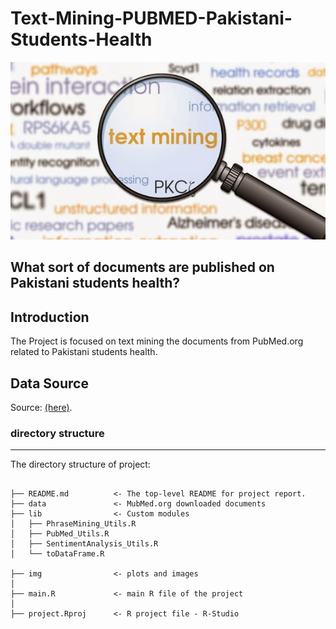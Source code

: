 # Text-Mining-PUBMED-Pakistani-Students-Health

![Text Mining](img/cover/text-mining-cover.jpg)

## What sort of documents are published on Pakistani students health? 


## Introduction #
The Project is focused on text mining the documents from PubMed.org related to Pakistani students health. 

## Data Source 
Source: [(here)](https://pubmed.ncbi.nlm.nih.gov/?term=pakistani+students+health).


### directory structure
------------

The directory structure of project:

```

├── README.md          <- The top-level README for project report.
├── data               <- MubMed.org downloaded documents 
├── lib                <- Custom modules
│   ├── PhraseMining_Utils.R     
│   ├── PubMed_Utils.R            
│   ├── SentimentAnalysis_Utils.R             
│   └── toDataFrame.R            

├── img                <- plots and images
│
├── main.R             <- main R file of the project
│
├── project.Rproj      <- R project file - R-Studio


